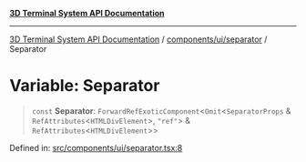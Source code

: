 [**3D Terminal System API Documentation**](../../../../README.md)

***

[3D Terminal System API Documentation](../../../../README.md) / [components/ui/separator](../README.md) / Separator

# Variable: Separator

> `const` **Separator**: `ForwardRefExoticComponent`\<`Omit`\<`SeparatorProps` & `RefAttributes`\<`HTMLDivElement`\>, `"ref"`\> & `RefAttributes`\<`HTMLDivElement`\>\>

Defined in: [src/components/ui/separator.tsx:8](https://github.com/Dicommunitas/ThreeJS_Terminal_3D/blob/ddd5d4bcdcae7e6ea863634448491f6c8a8bd764/src/components/ui/separator.tsx#L8)
